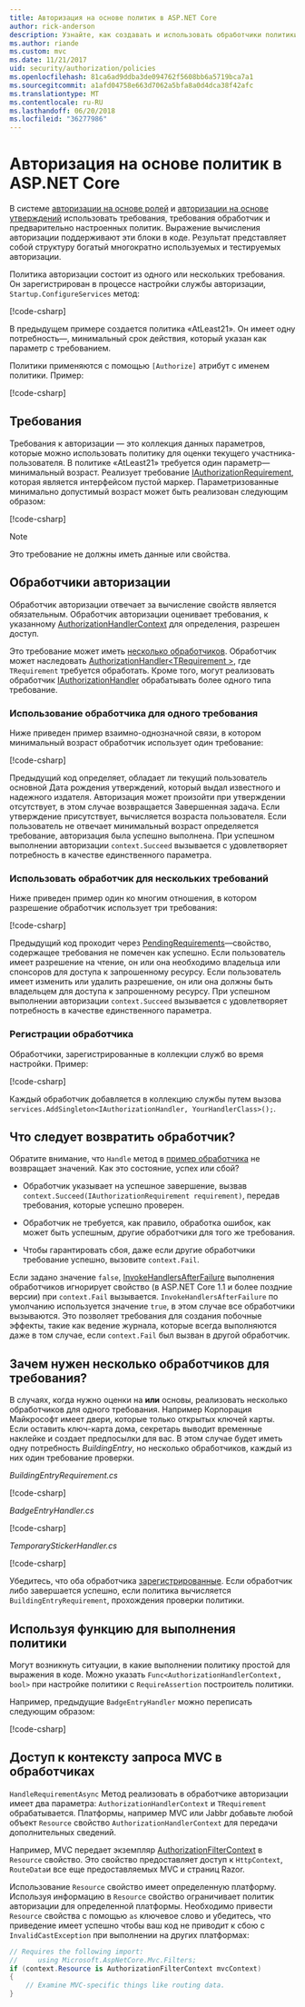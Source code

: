 ```yaml
---
title: Авторизация на основе политик в ASP.NET Core
author: rick-anderson
description: Узнайте, как создавать и использовать обработчики политики авторизации для реализации требования к проверке подлинности в приложении ASP.NET Core.
ms.author: riande
ms.custom: mvc
ms.date: 11/21/2017
uid: security/authorization/policies
ms.openlocfilehash: 81ca6ad9ddba3de094762f5608bb6a5719bca7a1
ms.sourcegitcommit: a1afd04758e663d7062a5bfa8a0d4dca38f42afc
ms.translationtype: MT
ms.contentlocale: ru-RU
ms.lasthandoff: 06/20/2018
ms.locfileid: "36277986"
---
```

# <a name="policy-based-authorization-in-aspnet-core"></a>Авторизация на основе политик в ASP.NET Core

В системе [авторизации на основе ролей](xref:security/authorization/roles) и [авторизации на основе утверждений](xref:security/authorization/claims) использовать требования, требования обработчик и предварительно настроенных политик. Выражение вычисления авторизации поддерживают эти блоки в коде. Результат представляет собой структуру богатый многократно используемых и тестируемых авторизации.

Политика авторизации состоит из одного или нескольких требования. Он зарегистрирован в процессе настройки службы авторизации, `Startup.ConfigureServices` метод:

[!code-csharp[](policies/samples/PoliciesAuthApp1/Startup.cs?range=40-41,50-55,63,72)]

В предыдущем примере создается политика «AtLeast21». Он имеет одну потребность&mdash;, минимальный срок действия, который указан как параметр с требованием.

Политики применяются с помощью `[Authorize]` атрибут с именем политики. Пример:

[!code-csharp[](policies/samples/PoliciesAuthApp1/Controllers/AlcoholPurchaseController.cs?name=snippet_AlcoholPurchaseControllerClass&highlight=4)]

## <a name="requirements"></a>Требования

Требования к авторизации — это коллекция данных параметров, которые можно использовать политику для оценки текущего участника-пользователя. В политике «AtLeast21» требуется один параметр&mdash;минимальный возраст. Реализует требование [IAuthorizationRequirement](/dotnet/api/microsoft.aspnetcore.authorization.iauthorizationrequirement), которая является интерфейсом пустой маркер. Параметризованные минимально допустимый возраст может быть реализован следующим образом:

[!code-csharp[](policies/samples/PoliciesAuthApp1/Services/Requirements/MinimumAgeRequirement.cs?name=snippet_MinimumAgeRequirementClass)]

> [!NOTE]
> Это требование не должны иметь данные или свойства.

<a name="security-authorization-policies-based-authorization-handler"></a>

## <a name="authorization-handlers"></a>Обработчики авторизации

Обработчик авторизации отвечает за вычисление свойств является обязательным. Обработчик авторизации оценивает требования, к указанному [AuthorizationHandlerContext](/dotnet/api/microsoft.aspnetcore.authorization.authorizationhandlercontext) для определения, разрешен доступ.

Это требование может иметь [несколько обработчиков](#security-authorization-policies-based-multiple-handlers). Обработчик может наследовать [AuthorizationHandler\<TRequirement >](/dotnet/api/microsoft.aspnetcore.authorization.authorizationhandler-1), где `TRequirement` требуется обработать. Кроме того, могут реализовать обработчик [IAuthorizationHandler](/dotnet/api/microsoft.aspnetcore.authorization.iauthorizationhandler) обрабатывать более одного типа требование.

### <a name="use-a-handler-for-one-requirement"></a>Использование обработчика для одного требования

<a name="security-authorization-handler-example"></a>

Ниже приведен пример взаимно-однозначной связи, в котором минимальный возраст обработчик использует один требование:

[!code-csharp[](policies/samples/PoliciesAuthApp1/Services/Handlers/MinimumAgeHandler.cs?name=snippet_MinimumAgeHandlerClass)]

Предыдущий код определяет, обладает ли текущий пользователь основной Дата рождения утверждений, который выдал известного и надежного издателя. Авторизация может произойти при утверждении отсутствует, в этом случае возвращается Завершенная задача. Если утверждение присутствует, вычисляется возраста пользователя. Если пользователь не отвечает минимальный возраст определяется требование, авторизация была успешно выполнена. При успешном выполнении авторизации `context.Succeed` вызывается с удовлетворяет потребность в качестве единственного параметра.

### <a name="use-a-handler-for-multiple-requirements"></a>Использовать обработчик для нескольких требований

Ниже приведен пример один ко многим отношения, в котором разрешение обработчик использует три требования:

[!code-csharp[](policies/samples/PoliciesAuthApp1/Services/Handlers/PermissionHandler.cs?name=snippet_PermissionHandlerClass)]

Предыдущий код проходит через [PendingRequirements](/dotnet/api/microsoft.aspnetcore.authorization.authorizationhandlercontext.pendingrequirements#Microsoft_AspNetCore_Authorization_AuthorizationHandlerContext_PendingRequirements)&mdash;свойство, содержащее требования не помечен как успешно. Если пользователь имеет разрешение на чтение, он или она необходимо владельца или спонсоров для доступа к запрошенному ресурсу. Если пользователь имеет изменить или удалить разрешение, он или она должны быть владельцем для доступа к запрошенному ресурсу. При успешном выполнении авторизации `context.Succeed` вызывается с удовлетворяет потребность в качестве единственного параметра.

<a name="security-authorization-policies-based-handler-registration"></a>

### <a name="handler-registration"></a>Регистрации обработчика

Обработчики, зарегистрированные в коллекции служб во время настройки. Пример:

[!code-csharp[](policies/samples/PoliciesAuthApp1/Startup.cs?range=40-41,50-55,63-65,72)]

Каждый обработчик добавляется в коллекцию службы путем вызова `services.AddSingleton<IAuthorizationHandler, YourHandlerClass>();`.

## <a name="what-should-a-handler-return"></a>Что следует возвратить обработчик?

Обратите внимание, что `Handle` метод в [пример обработчика](#security-authorization-handler-example) не возвращает значений. Как это состояние, успех или сбой?

* Обработчик указывает на успешное завершение, вызвав `context.Succeed(IAuthorizationRequirement requirement)`, передав требования, которые успешно проверен.

* Обработчик не требуется, как правило, обработка ошибок, как может быть успешным, другие обработчики для того же требования.

* Чтобы гарантировать сбоя, даже если другие обработчики требование успешно, вызовите `context.Fail`.

Если задано значение `false`, [InvokeHandlersAfterFailure](/dotnet/api/microsoft.aspnetcore.authorization.authorizationoptions.invokehandlersafterfailure#Microsoft_AspNetCore_Authorization_AuthorizationOptions_InvokeHandlersAfterFailure) выполнения обработчиков игнорирует свойство (в ASP.NET Core 1.1 и более поздние версии) при `context.Fail` вызывается. `InvokeHandlersAfterFailure` по умолчанию используется значение `true`, в этом случае все обработчики вызываются. Это позволяет требования для создания побочные эффекты, такие как ведение журнала, которые всегда выполняются даже в том случае, если `context.Fail` был вызван в другой обработчик.

<a name="security-authorization-policies-based-multiple-handlers"></a>

## <a name="why-would-i-want-multiple-handlers-for-a-requirement"></a>Зачем нужен несколько обработчиков для требования?

В случаях, когда нужно оценки на **или** основы, реализовать несколько обработчиков для одного требования. Например Корпорация Майкрософт имеет двери, которые только открытых ключей карты. Если оставить ключ-карта дома, секретарь выводит временные наклейке и создает предпосылки для вас. В этом случае будет иметь одну потребность *BuildingEntry*, но несколько обработчиков, каждый из них один требование проверки.

*BuildingEntryRequirement.cs*

[!code-csharp[](policies/samples/PoliciesAuthApp1/Services/Requirements/BuildingEntryRequirement.cs?name=snippet_BuildingEntryRequirementClass)]

*BadgeEntryHandler.cs*

[!code-csharp[](policies/samples/PoliciesAuthApp1/Services/Handlers/BadgeEntryHandler.cs?name=snippet_BadgeEntryHandlerClass)]

*TemporaryStickerHandler.cs*

[!code-csharp[](policies/samples/PoliciesAuthApp1/Services/Handlers/TemporaryStickerHandler.cs?name=snippet_TemporaryStickerHandlerClass)]

Убедитесь, что оба обработчика [зарегистрированные](xref:security/authorization/policies#security-authorization-policies-based-handler-registration). Если обработчик либо завершается успешно, если политика вычисляется `BuildingEntryRequirement`, прохождения проверки политики.

## <a name="using-a-func-to-fulfill-a-policy"></a>Используя функцию для выполнения политики

Могут возникнуть ситуации, в какие выполнении политику простой для выражения в коде. Можно указать `Func<AuthorizationHandlerContext, bool>` при настройке политики с `RequireAssertion` построитель политики.

Например, предыдущие `BadgeEntryHandler` можно переписать следующим образом:

[!code-csharp[](policies/samples/PoliciesAuthApp1/Startup.cs?range=52-53,57-63)]

## <a name="accessing-mvc-request-context-in-handlers"></a>Доступ к контексту запроса MVC в обработчиках

`HandleRequirementAsync` Метод реализовать в обработчике авторизации имеет два параметра: `AuthorizationHandlerContext` и `TRequirement` обрабатывается. Платформы, например MVC или Jabbr добавьте любой объект `Resource` свойство `AuthorizationHandlerContext` для передачи дополнительных сведений.

Например, MVC передает экземпляр [AuthorizationFilterContext](/dotnet/api/?term=AuthorizationFilterContext) в `Resource` свойство. Это свойство предоставляет доступ к `HttpContext`, `RouteData`и все еще предоставляемых MVC и страниц Razor.

Использование `Resource` свойство имеет определенную платформу. Используя информацию в `Resource` свойство ограничивает политик авторизации для определенной платформы. Необходимо привести `Resource` свойства с помощью `as` ключевое слово и убедитесь, что приведение имеет успешно чтобы ваш код не приводит к сбою с `InvalidCastException` при выполнении на других платформах:

```csharp
// Requires the following import:
//     using Microsoft.AspNetCore.Mvc.Filters;
if (context.Resource is AuthorizationFilterContext mvcContext)
{
    // Examine MVC-specific things like routing data.
}
```
